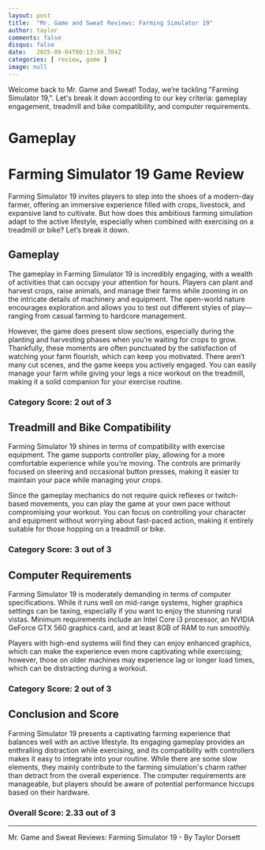```yaml
---
layout: post
title:  "Mr. Game and Sweat Reviews: Farming Simulator 19"
author: taylor
comments: false
disqus: false
date:   2025-08-04T00:13:39.704Z
categories: [ review, game ]
image: null
---
```


Welcome back to Mr. Game and Sweat! Today, we’re tackling "Farming Simulator 19,". Let's break it down according to our key criteria: gameplay engagement, treadmill and bike compatibility, and computer requirements.

# Gameplay

# Farming Simulator 19 Game Review

Farming Simulator 19 invites players to step into the shoes of a modern-day farmer, offering an immersive experience filled with crops, livestock, and expansive land to cultivate. But how does this ambitious farming simulation adapt to the active lifestyle, especially when combined with exercising on a treadmill or bike? Let’s break it down.

## Gameplay

The gameplay in Farming Simulator 19 is incredibly engaging, with a wealth of activities that can occupy your attention for hours. Players can plant and harvest crops, raise animals, and manage their farms while zooming in on the intricate details of machinery and equipment. The open-world nature encourages exploration and allows you to test out different styles of play—ranging from casual farming to hardcore management.

However, the game does present slow sections, especially during the planting and harvesting phases when you’re waiting for crops to grow. Thankfully, these moments are often punctuated by the satisfaction of watching your farm flourish, which can keep you motivated. There aren’t many cut scenes, and the game keeps you actively engaged. You can easily manage your farm while giving your legs a nice workout on the treadmill, making it a solid companion for your exercise routine.

### Category Score: 2 out of 3

## Treadmill and Bike Compatibility

Farming Simulator 19 shines in terms of compatibility with exercise equipment. The game supports controller play, allowing for a more comfortable experience while you’re moving. The controls are primarily focused on steering and occasional button presses, making it easier to maintain your pace while managing your crops.

Since the gameplay mechanics do not require quick reflexes or twitch-based movements, you can play the game at your own pace without compromising your workout. You can focus on controlling your character and equipment without worrying about fast-paced action, making it entirely suitable for those hopping on a treadmill or bike.

### Category Score: 3 out of 3

## Computer Requirements

Farming Simulator 19 is moderately demanding in terms of computer specifications. While it runs well on mid-range systems, higher graphics settings can be taxing, especially if you want to enjoy the stunning rural vistas. Minimum requirements include an Intel Core i3 processor, an NVIDIA GeForce GTX 560 graphics card, and at least 8GB of RAM to run smoothly.

Players with high-end systems will find they can enjoy enhanced graphics, which can make the experience even more captivating while exercising; however, those on older machines may experience lag or longer load times, which can be distracting during a workout. 

### Category Score: 2 out of 3

## Conclusion and Score

Farming Simulator 19 presents a captivating farming experience that balances well with an active lifestyle. Its engaging gameplay provides an enthralling distraction while exercising, and its compatibility with controllers makes it easy to integrate into your routine. While there are some slow elements, they mainly contribute to the farming simulation's charm rather than detract from the overall experience. The computer requirements are manageable, but players should be aware of potential performance hiccups based on their hardware.

### Overall Score: 2.33 out of 3

---

Mr. Game and Sweat Reviews: Farming Simulator 19 - By Taylor Dorsett
